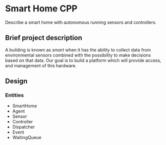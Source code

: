 # Smart Home CPP
Describe a smart home with autonomous running sensors and controllers.

## Brief project description
A building is known as *smart* when it has the ability to collect data from environmental sensors combined with the possibility to make decisions based on that data.
Our goal is to build a platform which will provide access, and management of this hardware.

## Design

### Entities

* SmartHome
* Agent
* Sensor
* Controller
* Dispatcher
* Event
* WaitingQueue
